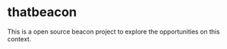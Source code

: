 thatbeacon
==========

This is a open source beacon project to explore the opportunities on this context.
